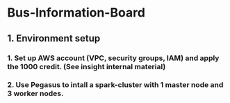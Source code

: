 # Bus-Information-Board
## 1. Environment setup
### 1. Set up AWS account (VPC, security groups, IAM) and apply the 1000 credit. (See insight internal material)
### 2. Use Pegasus to intall a spark-cluster with 1 master node and 3 worker nodes. 

